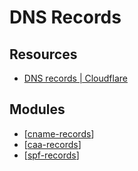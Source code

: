 DNS Records
===

Resources
---

- [DNS records | Cloudflare][1]

<!-- Links -->
[1]: https://www.cloudflare.com/learning/dns/dns-records/

<!-- Links end -->


Modules
---

- [[cname-records]]
- [[caa-records]]
- [[spf-records]]

[//begin]: # "Autogenerated link references for markdown compatibility"
[cname-records]: cname-records/cname-records.md "CNAME records"
[caa-records]: caa-records.md "CAA Records"
[spf-records]: spf-records.md "SPF Records"
[//end]: # "Autogenerated link references"
[//begin]: # "Autogenerated link references for markdown compatibility"
[cname-records]: cname-records/cname-records.md "CNAME records"
[caa-records]: caa-records.md "CAA Records"
[spf-records]: spf-records.md "SPF Records"
[//end]: # "Autogenerated link references"
